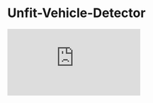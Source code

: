 # Unfit-Vehicle-Detector
<embed src="https://github.com/Krishivdakwala/Unfit-Vehicle-Detector/blob/main/Project%20Details.pdf" type="application/pdf">
